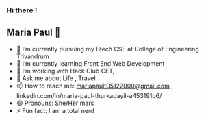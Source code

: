 ### Hi there !
## Maria  Paul :woman:

* 🔭 I’m currently  pursuing my Btech CSE at College of Engineering Trivandrum
* 🌱 I’m currently learning Front End Web Development
* 🤔 I’m  working with Hack Club CET,
* 💬 Ask me about  Life , Travel 
* 📫 How to reach me:  mariapault05122000@gmail.com , linkedin.com/in/maria-paul-thurkadayil-a453191b6/
* 😄 Pronouns:  She/Her mars
* ⚡ Fun fact:  I am a total nerd 

